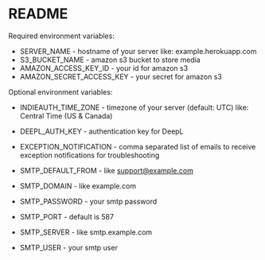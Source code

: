 # README

Required environment variables:

* SERVER_NAME - hostname of your server like: example.herokuapp.com
* S3_BUCKET_NAME - amazon s3 bucket to store media
* AMAZON_ACCESS_KEY_ID - your id for amazon s3
* AMAZON_SECRET_ACCESS_KEY - your secret for amazon s3

Optional environment variables:

* INDIEAUTH_TIME_ZONE - timezone of your server (default: UTC) like: Central Time (US & Canada)
* DEEPL_AUTH_KEY - authentication key for DeepL

* EXCEPTION_NOTIFICATION - comma separated list of emails to receive exception notifications for troubleshooting
* SMTP_DEFAULT_FROM - like support@example.com
* SMTP_DOMAIN - like example.com
* SMTP_PASSWORD - your smtp password
* SMTP_PORT - default is 587
* SMTP_SERVER - like smtp.example.com
* SMTP_USER - your smtp user
